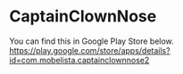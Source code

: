 # CaptainClownNose
You can find this in Google Play Store below.
https://play.google.com/store/apps/details?id=com.mobelista.captainclownnose2
